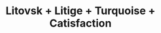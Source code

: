 ---
layout: post
category: concert
title: Litovsk + Litige + Turquoise + Catisfaction
artists: 
- Litovsk
- Litige
- Turquoise
- Catisfaction
place: 
- Espace B
country: France
city: Paris
---